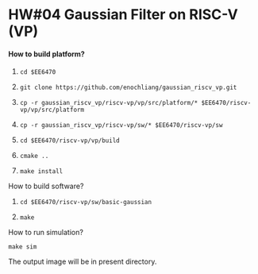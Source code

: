 # HW#04 Gaussian Filter on RISC-V  (VP)

#### How to build platform?

1. ```shell
   cd $EE6470
   ```

2. ```
   git clone https://github.com/enochliang/gaussian_riscv_vp.git
   ```

3. ```shell
   cp -r gaussian_riscv_vp/riscv-vp/vp/src/platform/* $EE6470/riscv-vp/vp/src/platform
   ```

4. ```shell
   cp -r gaussian_riscv_vp/riscv-vp/sw/* $EE6470/riscv-vp/sw
   ```

5. ```shell
   cd $EE6470/riscv-vp/vp/build
   ```

6. ```shell
   cmake ..
   ```

7. ```shell
   make install
   ```

How to build software?

1. ```shell
   cd $EE6470/riscv-vp/sw/basic-gaussian
   ```

2. ```
   make
   ```

How to run simulation?

```
make sim
```

The output image will be in present directory.









